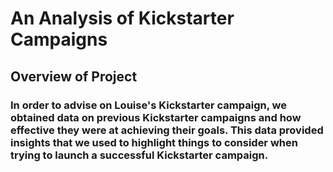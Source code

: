 # An Analysis of Kickstarter Campaigns
## Overview of Project
### In order to advise on Louise's Kickstarter campaign, we obtained data on previous Kickstarter campaigns and how effective they were at achieving their goals.  This data provided insights that we used to highlight things to consider when trying to launch a successful Kickstarter campaign.   
